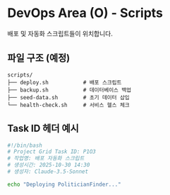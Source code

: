 # DevOps Area (O) - Scripts

배포 및 자동화 스크립트들이 위치합니다.

## 파일 구조 (예정)

```
scripts/
├── deploy.sh           # 배포 스크립트
├── backup.sh           # 데이터베이스 백업
├── seed-data.sh        # 초기 데이터 삽입
└── health-check.sh     # 서비스 헬스 체크
```

## Task ID 헤더 예시

```bash
#!/bin/bash
# Project Grid Task ID: P1O3
# 작업명: 배포 자동화 스크립트
# 생성시간: 2025-10-30 14:30
# 생성자: Claude-3.5-Sonnet

echo "Deploying PoliticianFinder..."
```
